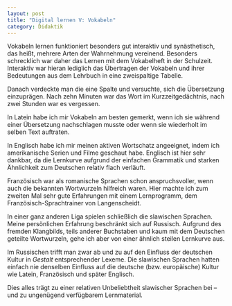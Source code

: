 ```yaml
---
layout: post
title: "Digital lernen V: Vokabeln"
category: Didaktik
---
```

Vokabeln lernen funktioniert besonders gut interaktiv und synästhetisch, das heißt, mehrere Arten der Wahrnehmung vereinend.
Besonders schrecklich war daher das Lernen mit dem Vokabelheft in der Schulzeit.
Interaktiv war hieran lediglich das Übertragen der Vokabeln und ihrer Bedeutungen aus dem Lehrbuch in eine zweispaltige Tabelle.

Danach verdeckte man die eine Spalte und versuchte, sich die Übersetzung einzuprägen.
Nach zehn Minuten war das Wort im Kurzzeitgedächtnis, nach zwei Stunden war es vergessen.

In Latein habe ich mir Vokabeln am besten gemerkt, wenn ich sie während einer Übersetzung nachschlagen musste oder wenn sie wiederholt im selben Text auftraten.

In Englisch habe ich mir meinen aktiven Wortschatz angeeignet, indem ich amerikanische Serien und Filme geschaut habe.
Englisch ist hier sehr dankbar, da die Lernkurve aufgrund der einfachen Grammatik und starken Ähnlichkeit zum Deutschen relativ flach verläuft.

Französisch war als romanische Sprachen schon anspruchsvoller, wenn auch die bekannten Wortwurzeln hilfreich waren.
Hier machte ich zum zweiten Mal sehr gute Erfahrungen mit einem Lernprogramm, dem Französisch-Sprachtrainer von Langenscheidt.

In einer ganz anderen Liga spielen schließlich die slawischen Sprachen.
Meine persönlichen Erfahrung beschränkt sich auf Russisch.
Aufgrund des fremden Klangbilds, teils anderer Buchstaben und kaum mit dem Deutschen geteilte Wortwurzeln, gehe ich aber von einer ähnlich steilen Lernkurve aus.

Im Russischen trifft man zwar ab und zu auf den Einfluss der deutschen Kultur in *Gestalt* entsprechender Lexeme.
Die slawischen Sprachen hatten einfach nie denselben Einfluss auf die deutsche (bzw. europäische) Kultur wie Latein, Französisch und später Englisch.

Dies alles trägt zu einer relativen Unbeliebtheit slawischer Sprachen bei – und zu ungenügend verfügbarem Lernmaterial.